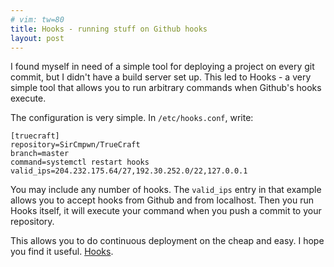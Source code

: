 ```yaml
---
# vim: tw=80
title: Hooks - running stuff on Github hooks
layout: post
---
```


I found myself in need of a simple tool for deploying a project on every git
commit, but I didn't have a build server set up. This led to Hooks - a very
simple tool that allows you to run arbitrary commands when Github's hooks
execute.

The configuration is very simple. In `/etc/hooks.conf`, write:

    [truecraft]
    repository=SirCmpwn/TrueCraft
    branch=master
    command=systemctl restart hooks
    valid_ips=204.232.175.64/27,192.30.252.0/22,127.0.0.1

You may include any number of hooks. The `valid_ips` entry in that example
allows you to accept hooks from Github and from localhost. Then you run Hooks
itself, it will execute your command when you push a commit to your repository.

This allows you to do continuous deployment on the cheap and easy. I hope you
find it useful. [Hooks](https://github.com/SirCmpwn/hooks).
